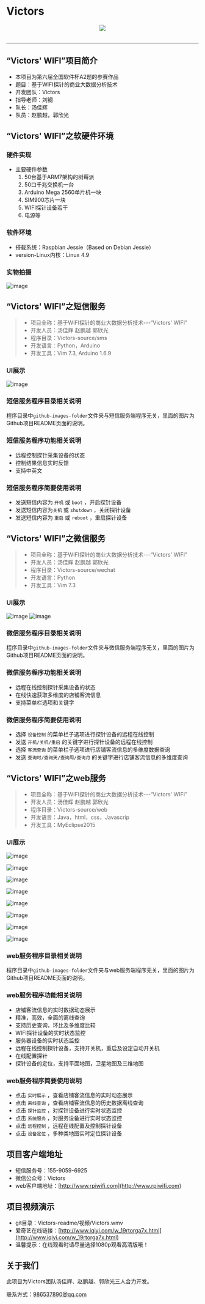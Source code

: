# Victors

<div align="center">
  <img src="https://raw.githubusercontent.com/tangjiahui1014/WifiProbeBigData/master/github-images-folder/Victors.png"><br><br>
</div>

-----------------

## “Victors' WIFI”项目简介

- 本项目为第六届全国软件杯A2题的参赛作品
- 题目：基于WIFI探针的商业大数据分析技术
- 开发团队：Victors
- 指导老师：刘钢
- 队长：汤佳辉
- 队员：赵鹏越，郭欣光

## “Victors' WIFI”之软硬件环境

### 硬件实现

- 主要硬件参数
    1. 50台基于ARM7架构的树莓派
    2. 50口千兆交换机一台
    3. Arduino Mega 2560单片机一块
    4. SIM900芯片一块
    5. WIFI探针设备若干
    6. 电源等

### 软件环境

- 搭载系统：Raspbian Jessie（Based on Debian Jessie）
- version-Linux内核：Linux 4.9

### 实物拍摄

![image](https://raw.githubusercontent.com/tangjiahui1014/WifiProbeBigData/master/github-images-folder/pi.png)


## “Victors' WIFI”之短信服务

>- 项目全称：基于WIFI探针的商业大数据分析技术---“Victors' WIFI”
>- 开发人员：汤佳辉 赵鹏越 郭欣光 
>- 程序目录：Victors-source/sms
>- 开发语言：Python，Arduino
>- 开发工具：Vim 7.3, Arduino 1.6.9

### UI展示

![image](https://raw.githubusercontent.com/tangjiahui1014/WifiProbeBigData/master/github-images-folder/sms.png)

### 短信服务程序目录相关说明

程序目录中`github-images-folder`文件夹与短信服务端程序无关，里面的图片为Github项目README页面的说明。

### 短信服务程序功能相关说明

- 远程控制探针采集设备的状态
- 控制结果信息实时反馈
- 支持中英文

### 短信服务程序简要使用说明

- 发送短信内容为 `开机` 或 `boot` ，开启探针设备
- 发送短信内容为`关机` 或 `shutdown` ，关闭探针设备
- 发送短信内容为 `重启` 或 `reboot` ，重启探针设备


## “Victors' WIFI”之微信服务

>- 项目全称：基于WIFI探针的商业大数据分析技术---“Victors' WIFI”
>- 开发人员：汤佳辉 赵鹏越 郭欣光 
>- 程序目录：Victors-source/wechat
>- 开发语言：Python
>- 开发工具：Vim 7.3

### UI展示

![image](https://raw.githubusercontent.com/tangjiahui1014/WifiProbeBigData/master/github-images-folder/wechat-control.png)
![image](https://raw.githubusercontent.com/tangjiahui1014/WifiProbeBigData/master/github-images-folder/wechat-result.png)

### 微信服务程序目录相关说明

程序目录中`github-images-folder`文件夹与微信服务端程序无关，里面的图片为Github项目README页面的说明。

### 微信服务程序功能相关说明

- 远程在线控制探针采集设备的状态
- 在线快速获取多维度的店铺客流信息
- 支持菜单栏选项和关键字

### 微信服务程序简要使用说明

- 选择 `设备控制` 的菜单栏子选项进行探针设备的远程在线控制
- 发送 `开机/关机/重启` 的关键字进行探针设备的远程在线控制
- 选择 `客流查询` 的菜单栏子选项进行店铺客流信息的多维度数据查询
- 发送 `查询时/查询天/查询周/查询月` 的关键字进行店铺客流信息的多维度查询

## “Victors' WIFI”之web服务

>- 项目全称：基于WIFI探针的商业大数据分析技术---“Victors' WIFI”
>- 开发人员：汤佳辉 赵鹏越 郭欣光
>- 程序目录：Victors-source/web
>- 开发语言：Java，html，css，Javascrip
>- 开发工具：MyEclipse2015

### UI展示

![image](https://raw.githubusercontent.com/tangjiahui1014/WifiProbeBigData/master/github-images-folder/index.png)

![image](https://raw.githubusercontent.com/tangjiahui1014/WifiProbeBigData/master/github-images-folder/mulu.png)

![image](https://raw.githubusercontent.com/tangjiahui1014/WifiProbeBigData/master/github-images-folder/shishi.png)

![image](https://raw.githubusercontent.com/tangjiahui1014/WifiProbeBigData/master/github-images-folder/lixian.png)

![image](https://raw.githubusercontent.com/tangjiahui1014/WifiProbeBigData/master/github-images-folder/tanzhen.png)

![image](https://raw.githubusercontent.com/tangjiahui1014/WifiProbeBigData/master/github-images-folder/fuwu.png)

![image](https://raw.githubusercontent.com/tangjiahui1014/WifiProbeBigData/master/github-images-folder/kongzhi.png)

![image](https://raw.githubusercontent.com/tangjiahui1014/WifiProbeBigData/master/github-images-folder/map.png)

### web服务程序目录相关说明

程序目录中`github-images-folder`文件夹与web服务端程序无关，里面的图片为Github项目README页面的说明。

### web服务程序功能相关说明

- 店铺客流信息的实时数据动态展示
- 精准，高效，全面的离线查询
- 支持历史查询，环比及多维度比较
- WIFI探针设备的实时状态监控
- 服务器设备的实时状态监控
- 远程在线控制探针设备，支持开关机，重启及设定自动开关机
- 在线配置探针
- 探针设备的定位，支持平面地图，卫星地图及三维地图

### web服务程序简要使用说明

- 点击 `实时展示` ，查看店铺客流信息的实时动态展示
- 点击 `离线查询` ，查看店铺客流信息的历史数据离线查询
- 点击 `探针监控` ，对探针设备进行实时状态监控
- 点击 `系统服务` ，对服务设备进行实时状态监控
- 点击 `远程控制` ，远程在线配置及控制探针设备
- 点击 `设备定位` ，多种类地图实时定位探针设备


## 项目客户端地址

- 短信服务号：155-9059-6925
- 微信公众号：Victors
- web客户端地址：[http://www.rpiwifi.com](http://www.rpiwifi.com)


## 项目视频演示

- git目录：Victors-readme/视频/Victors.wmv
- 爱奇艺在线链接：[http://www.iqiyi.com/w_19rtorga7x.html](http://www.iqiyi.com/w_19rtorga7x.html)
- 温馨提示：在线观看时请尽量选择1080p观看高清版哦！



## 关于我们

此项目为Victors团队汤佳辉、赵鹏越、郭欣光三人合力开发。

联系方式：986537890@qq.com